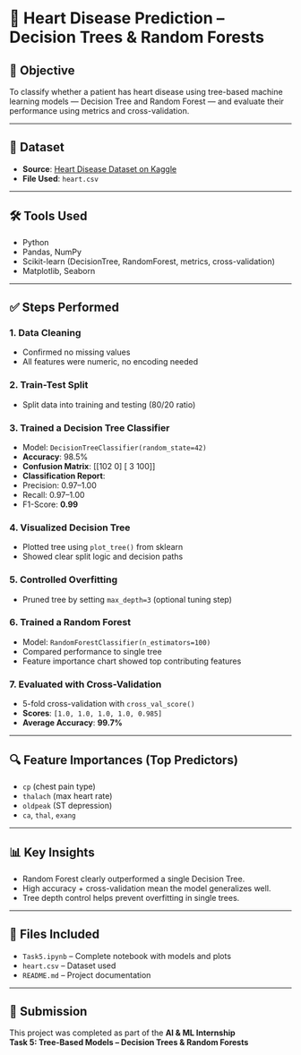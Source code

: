 # 🌲 Heart Disease Prediction – Decision Trees & Random Forests

## 📌 Objective
To classify whether a patient has heart disease using tree-based machine learning models — Decision Tree and Random Forest — and evaluate their performance using metrics and cross-validation.

---

## 📁 Dataset
- **Source**: [Heart Disease Dataset on Kaggle](https://www.kaggle.com/datasets/johnsmith88/heart-disease-dataset)
- **File Used**: `heart.csv`

---

## 🛠 Tools Used
- Python
- Pandas, NumPy
- Scikit-learn (DecisionTree, RandomForest, metrics, cross-validation)
- Matplotlib, Seaborn

---

## ✅ Steps Performed

### 1. Data Cleaning
- Confirmed no missing values
- All features were numeric, no encoding needed

### 2. Train-Test Split
- Split data into training and testing (80/20 ratio)

### 3. Trained a Decision Tree Classifier
- Model: `DecisionTreeClassifier(random_state=42)`
- **Accuracy**: 98.5%
- **Confusion Matrix**:
[[102 0]
[ 3 100]]
- **Classification Report**:
- Precision: 0.97–1.00
- Recall: 0.97–1.00
- F1-Score: **0.99**

### 4. Visualized Decision Tree
- Plotted tree using `plot_tree()` from sklearn
- Showed clear split logic and decision paths

### 5. Controlled Overfitting
- Pruned tree by setting `max_depth=3` (optional tuning step)

### 6. Trained a Random Forest
- Model: `RandomForestClassifier(n_estimators=100)`
- Compared performance to single tree
- Feature importance chart showed top contributing features

### 7. Evaluated with Cross-Validation
- 5-fold cross-validation with `cross_val_score()`
- **Scores**: `[1.0, 1.0, 1.0, 1.0, 0.985]`
- **Average Accuracy**: **99.7%**

---

## 🔍 Feature Importances (Top Predictors)
- `cp` (chest pain type)
- `thalach` (max heart rate)
- `oldpeak` (ST depression)
- `ca`, `thal`, `exang`

---

## 📊 Key Insights
- Random Forest clearly outperformed a single Decision Tree.
- High accuracy + cross-validation mean the model generalizes well.
- Tree depth control helps prevent overfitting in single trees.

---

## 📂 Files Included
- `Task5.ipynb` – Complete notebook with models and plots
- `heart.csv` – Dataset used
- `README.md` – Project documentation

---

## 📝 Submission
This project was completed as part of the **AI & ML Internship**  
**Task 5: Tree-Based Models – Decision Trees & Random Forests**

